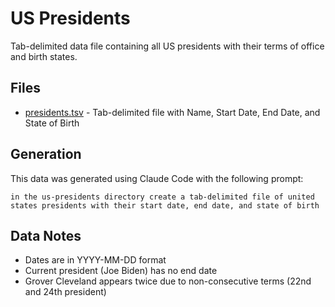 # US Presidents

Tab-delimited data file containing all US presidents with their terms of office and birth states.

## Files

* [presidents.tsv](presidents.tsv) - Tab-delimited file with Name, Start Date, End Date, and State of Birth

## Generation

This data was generated using Claude Code with the following prompt:

```
in the us-presidents directory create a tab-delimited file of united states presidents with their start date, end date, and state of birth
```

## Data Notes

* Dates are in YYYY-MM-DD format
* Current president (Joe Biden) has no end date
* Grover Cleveland appears twice due to non-consecutive terms (22nd and 24th president)